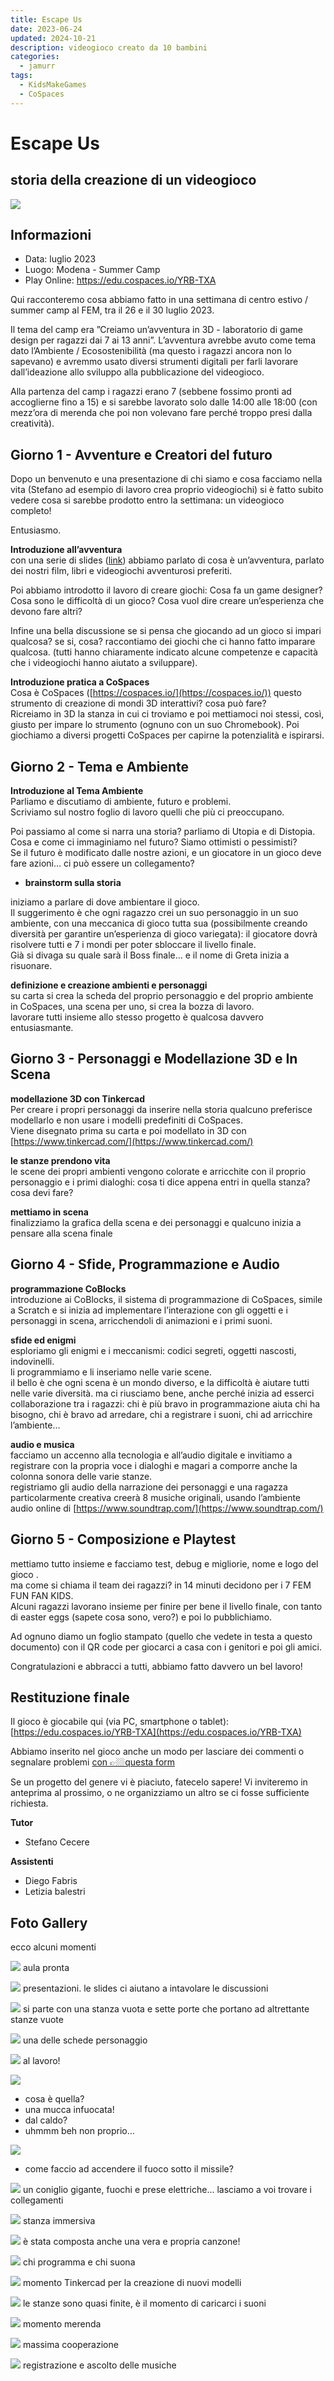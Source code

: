```yaml
---
title: Escape Us
date: 2023-06-24
updated: 2024-10-21
description: videogioco creato da 10 bambini
categories:
  - jamurr
tags:
  - KidsMakeGames
  - CoSpaces
---
```

# Escape Us

## storia della creazione di un videogioco

![](img/image16.jpg)

## Informazioni
- Data: luglio 2023  
- Luogo: Modena - Summer Camp  
- Play Online: https://edu.cospaces.io/YRB-TXA  

Qui racconteremo cosa abbiamo fatto in una settimana di centro estivo / summer camp al FEM, tra il 26 e il 30 luglio 2023\.

Il tema del camp era ”Creiamo un’avventura in 3D \- laboratorio di game design per ragazzi dai 7 ai 13 anni”. L’avventura avrebbe avuto come tema dato l’Ambiente / Ecosostenibilità (ma questo i ragazzi ancora non lo sapevano) e avremmo usato diversi strumenti digitali per farli lavorare dall’ideazione allo sviluppo alla pubblicazione del videogioco.

Alla partenza del camp i ragazzi erano 7 (sebbene fossimo pronti ad accoglierne fino a 15\) e si sarebbe lavorato solo dalle 14:00 alle 18:00 (con mezz’ora di merenda che poi non volevano fare perché troppo presi dalla creatività).

## **Giorno 1 \- Avventure e Creatori del futuro**

Dopo un benvenuto e una presentazione di chi siamo e cosa facciamo nella vita (Stefano ad esempio di lavoro crea proprio videogiochi) si è fatto subito vedere cosa si sarebbe prodotto entro la settimana: un videogioco completo\!

Entusiasmo.

**Introduzione all’avventura**  
con una serie di slides ([link](https://docs.google.com/presentation/d/1eEKmoppOziLwX\_3hrPPyEK9VO2wXddzoCcOB7Pwpc3Q/edit)) abbiamo parlato di cosa è un’avventura, parlato dei nostri film, libri e videogiochi avventurosi preferiti.

Poi abbiamo introdotto il lavoro di creare giochi:  Cosa fa un game designer? Cosa sono le difficoltà di un gioco? Cosa vuol dire creare un’esperienza che devono fare altri?

Infine una bella discussione se si pensa che giocando ad un gioco si impari qualcosa? se si, cosa? raccontiamo dei giochi che ci hanno fatto imparare qualcosa. (tutti hanno chiaramente indicato alcune competenze e capacità che i videogiochi hanno aiutato a sviluppare).

**Introduzione pratica a CoSpaces**  
Cosa è CoSpaces ([https://cospaces.io/](https://cospaces.io/)) questo strumento di creazione di mondi 3D interattivi? cosa può fare?  
Ricreiamo in 3D la stanza in cui ci troviamo e poi mettiamoci noi stessi, così, giusto per impare lo strumento (ognuno con un suo Chromebook). Poi giochiamo a diversi progetti CoSpaces per capirne la potenzialità e ispirarsi.

## **Giorno 2 \- Tema e Ambiente**

**Introduzione al Tema Ambiente**  
Parliamo e discutiamo di ambiente, futuro e problemi.  
Scriviamo sul nostro foglio di lavoro quelli che più ci preoccupano.

Poi passiamo al come si narra una storia? parliamo di Utopia e di Distopia.  
Cosa e come ci immaginiamo nel futuro? Siamo ottimisti o pessimisti?  
Se il futuro è modificato dalle nostre azioni, e un giocatore in un gioco deve fare azioni… ci può essere un collegamento?

* **brainstorm sulla storia**

iniziamo a parlare di dove ambientare il gioco.  
Il suggerimento è che ogni ragazzo crei un suo personaggio in un suo ambiente, con una meccanica di gioco tutta sua (possibilmente creando diversità per garantire un’esperienza di gioco variegata): il giocatore dovrà risolvere tutti e 7 i mondi per poter sbloccare il livello finale.  
Già si divaga su quale sarà il Boss finale… e il nome di Greta inizia a risuonare.

**definizione e creazione ambienti e personaggi**  
su carta si crea la scheda del proprio personaggio e del proprio ambiente  
in CoSpaces, una scena per uno, si crea la bozza di lavoro.  
lavorare tutti insieme allo stesso progetto è qualcosa davvero entusiasmante.

## **Giorno 3 \- Personaggi e Modellazione 3D e In Scena**

**modellazione 3D con Tinkercad**  
Per creare i propri personaggi da inserire nella storia qualcuno preferisce modellarlo e non usare i modelli predefiniti di CoSpaces.  
Viene disegnato prima su carta e poi modellato in 3D con [https://www.tinkercad.com/](https://www.tinkercad.com/)

**le stanze prendono vita**  
le scene dei propri ambienti vengono colorate e arricchite con il proprio personaggio e i primi dialoghi: cosa ti dice appena entri in quella stanza? cosa devi fare?

**mettiamo in scena**  
finalizziamo la grafica della scena e dei personaggi e qualcuno inizia a pensare alla scena finale

## **Giorno 4 \- Sfide, Programmazione e Audio**

**programmazione CoBlocks**  
introduzione ai CoBlocks, il sistema di programmazione di CoSpaces, simile a Scratch e si inizia ad implementare l’interazione con gli oggetti e i personaggi in scena, arricchendoli di animazioni e i primi suoni.

**sfide ed enigmi**  
esploriamo gli enigmi e i meccanismi: codici segreti, oggetti nascosti, indovinelli.  
li programmiamo e li inseriamo nelle varie scene.  
il bello è che ogni scena è un mondo diverso, e la difficoltà è aiutare tutti nelle varie diversità. ma ci riusciamo bene, anche perché inizia ad esserci collaborazione tra i ragazzi: chi è più bravo in programmazione aiuta chi ha bisogno, chi è bravo ad arredare, chi a registrare i suoni, chi ad arricchire l’ambiente…

**audio e musica**   
facciamo un accenno alla tecnologia e all’audio digitale e invitiamo a registrare con la propria voce i dialoghi e magari a comporre anche la colonna sonora delle varie stanze.  
registriamo gli audio della narrazione dei personaggi e una ragazza particolarmente creativa creerà 8 musiche originali, usando l’ambiente audio online di  [https://www.soundtrap.com/](https://www.soundtrap.com/)

## **Giorno 5 \- Composizione e Playtest**

mettiamo tutto insieme e facciamo test, debug e migliorie, nome e logo del gioco .  
ma come si chiama il team dei ragazzi? in 14 minuti decidono per i 7 FEM FUN FAN KIDS.  
Alcuni ragazzi lavorano insieme per finire per bene il livello finale, con tanto di easter eggs (sapete cosa sono, vero?) e poi lo pubblichiamo.

Ad ognuno diamo un foglio stampato (quello che vedete in testa a questo documento) con il QR code per giocarci a casa con i genitori e poi gli amici.

Congratulazioni e abbracci a tutti, abbiamo fatto davvero un bel lavoro\!

## **Restituzione finale**

Il gioco è giocabile qui (via PC, smartphone o tablet): [https://edu.cospaces.io/YRB-TXA](https://edu.cospaces.io/YRB-TXA)

Abbiamo inserito nel gioco anche un modo per lasciare dei commenti o segnalare problemi [con 👉🏼questa form](https://forms.gle/kVWbCLw2X1R75hz77) 

Se un progetto del genere vi è piaciuto, fatecelo sapere\! Vi inviteremo in anteprima al prossimo, o ne organizziamo un altro se ci fosse sufficiente richiesta.

**Tutor**

- Stefano Cecere

**Assistenti**

- Diego Fabris  
- Letizia balestri

## Foto Gallery

ecco alcuni momenti

![](img/image7.jpg)
aula pronta

![](img/image15.jpg)
presentazioni. le slides ci aiutano a intavolare le discussioni

![](img/image13.jpg)
si parte con una stanza vuota e sette porte che portano ad altrettante stanze vuote

![](img/image1.jpg)
una delle schede personaggio

![](img/image9.jpg)
al lavoro\!

![](img/image16.jpg)

- cosa è quella?  
- una mucca infuocata\!  
- dal caldo?  
- uhmmm beh non proprio…

![](img/image17.jpg)

- come faccio ad accendere il fuoco sotto il missile?

![](img/image8.jpg)
un coniglio gigante, fuochi e prese elettriche… lasciamo a voi trovare i collegamenti

![](img/image12.jpg)
stanza immersiva

![](img/image3.jpg)
è stata composta anche una vera e propria canzone\!

![](img/image1.jpg)
chi programma e chi suona

![](img/image6.jpg)
momento Tinkercad per la creazione di nuovi modelli

![](img/image1.jpg)
le stanze sono quasi finite, è il momento di caricarci i suoni

![](img/image14.jpg)
momento merenda

![](img/image11.jpg)
massima cooperazione

![](img/image2.jpg)
registrazione e ascolto delle musiche  
